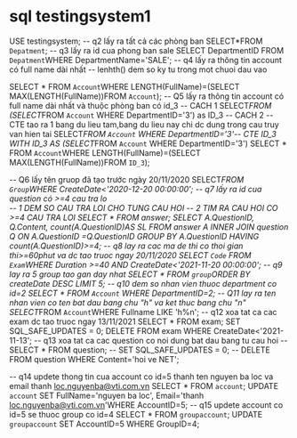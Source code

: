 # sql testingsystem1
USE testingsystem;
-- q2 lấy ra tất cả các phòng ban 
SELECT*FROM `Depatment`;
-- q3 lấy ra id cua phong ban sale
SELECT DepartmentID FROM `Depatment`WHERE DepartmentName='SALE';
-- q4 lấy ra thông tin account có full name dài nhất
-- lenhth() dem so ky tu trong mot chuoi dau vao

SELECT * FROM `Account`WHERE LENGTH(FullName)=(SELECT MAX(LENGTH(FullName))FROM `Account`);
-- Q5 lấy ra thông tin account có full name dài  nhất và thuộc phòng ban có id_3
-- CACH 1
SELECT*FROM (SELECT*FROM `Account` WHERE DepartmentID='3') as ID_3
-- CACH 2 -- CTE tao ra 1 bang du lieu tam,bang du lieu nay chi dc dung trong cau truy van hien tai
SELECT*FROM `Account` WHERE DepartmentID='3'-- CTE ID_3
 WITH ID_3 AS (SELECT*FROM `Account` WHERE DepartmentID='3') 
SELECT * FROM `Account`WHERE LENGTH(FullName)=(SELECT MAX(LENGTH(FullName))FROM `ID_3`);

-- Q6 lấy tên gruop đã tạo trước ngày 20/11/2020
SELECT*FROM `Group`WHERE CreateDate<'2020-12-20 00:00:00';
-- q7 lấy ra id cua question có >=4 cau tra lo   
-- 1 DEM SO CAU TRA LOI CHO TUNG CAU HOI
-- 2 TIM RA CAU HOI CO >=4 CAU TRA LOI
 SELECT * FROM answer;
SELECT A.QuestionID, Q.Content, count(A.QuestionID)AS SL FROM answer  A
INNER JOIN question Q ON A.QuestionID =Q.QuestionID
 GROUP BY A.QuestionID
 HAVING count(A.QuestionID)>=4;
-- q8 lay ra cac ma de thi co thoi gian thi>=60phut va dc tao truoc ngay 20/11/2020 
SELECT `Code` FROM `Exam`WHERE Duration >=40 AND   CreateDate<'2021-11-20 00:00:00';
-- q9 lay ra 5 group tao gan day nhat
SELECT * FROM `group`ORDER BY createDate DESC LIMIT 5;
-- q10 dem so nhan vien thuoc department co id=2
SELECT * FROM  `Account` WHERE DepartmentID=2;
-- Q11 lay ra ten nhan vien co ten bat dau bang chu "h" va ket thuc bang chu "n"
SELECT*FROM `Account`WHERE Fullname LIKE 'h%n';
-- q12 xoa tat ca cac exam dc tao truoc ngay 13/11/2021
SELECT * FROM exam;
SET SQL_SAFE_UPDATES = 0;
DELETE FROM exam WHERE CreateDate<'2021-11-13';
-- q13 xoa tat ca cac question co noi dung bat dau bang tu cau hoi
-- SELECT * FROM question;
-- SET SQL_SAFE_UPDATES = 0;
 -- DELETE FROM question WHERE Content='hoi ve NET';


-- q14 updete thong tin cua account co id=5 thanh ten nguyen ba loc va email thanh loc.nguyenba@vti.com.vn
SELECT * FROM `account`;
UPDATE `account` SET FullName='nguyen ba loc', Email='thanh loc.nguyenba@vti.com.vn'WHERE AccountID=5;
-- q15 updete account co id=5 se thuoc group co id=4
SELECT * FROM `groupaccount`;
UPDATE `groupaccount` SET  AccountID=5    WHERE GroupID=4;
